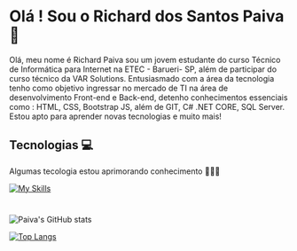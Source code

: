 # Olá ! Sou o Richard dos Santos Paiva👋

Olá, meu nome é Richard Paiva sou um jovem estudante do curso Técnico de Informática para Internet na ETEC - Barueri- SP, 
além de participar do curso técnico da VAR Solutions. Entusiasmado com a área da tecnologia tenho como objetivo ingressar 
no mercado de TI na área de desenvolvimento Front-end e Back-end, detenho conhecimentos essenciais como : HTML, CSS, Bootstrap JS, 
além de GIT, C# .NET CORE, SQL Server. Estou apto para aprender novas tecnologias e muito mais!


##  Tecnologias 💻

Algumas tecologia estou aprimorando conhecimento 🧠🧑‍💻

[![My Skills](https://skillicons.dev/icons?i=js,html,css,bootstrap,git,php,react,cs	)](https://skillicons.dev)
#

![Paiva's GitHub stats](https://github-readme-stats.vercel.app/api?username=RichardSantosPaiva&theme=great-gatsby&show_icons=true)

[![Top Langs](https://github-readme-stats.vercel.app/api/top-langs/?username=RichardSantosPaiva&layout=donut&theme=great-gatsby&show)](https://github.com/anuraghazra/github-readme-stats)

